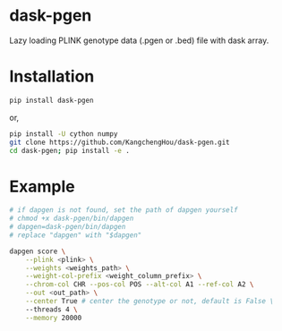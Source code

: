 # dask-pgen
Lazy loading PLINK genotype data (.pgen or .bed) file with dask array.

# Installation

```bash
pip install dask-pgen
```

or, 
```bash
pip install -U cython numpy
git clone https://github.com/KangchengHou/dask-pgen.git
cd dask-pgen; pip install -e .
```

# Example
```bash
# if dapgen is not found, set the path of dapgen yourself
# chmod +x dask-pgen/bin/dapgen
# dapgen=dask-pgen/bin/dapgen
# replace "dapgen" with "$dapgen"

dapgen score \
    --plink <plink> \
    --weights <weights_path> \
    --weight-col-prefix <weight_column_prefix> \
    --chrom-col CHR --pos-col POS --alt-col A1 --ref-col A2 \
    --out <out_path> \
    --center True # center the genotype or not, default is False \
    --threads 4 \
    --memory 20000
```
